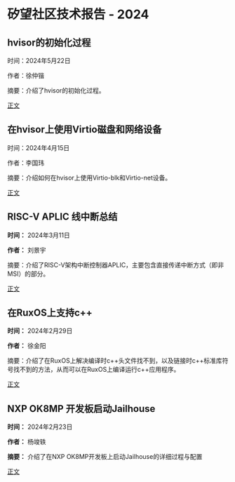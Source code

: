 # 矽望社区技术报告 - 2024

## hvisor的初始化过程

时间：2024年5月22日

作者：徐仲锴

摘要：介绍了hvisor的初始化过程。

[正文](20240522_hvisor_initialization.md)

## 在hvisor上使用Virtio磁盘和网络设备

时间：2024年4月15日

作者：李国玮

摘要：介绍如何在hvisor上使用Virtio-blk和Virtio-net设备。

[正文](20240415_Virtio_devices_tutorial.md)

## RISC-V APLIC 线中断总结

**时间：** 2024年3月11日

**作者：** 刘景宇

摘要：介绍了RISC-V架构中断控制器APLIC，主要包含直接传递中断方式（即非MSI）的部分。

[正文](20240311_APLIC.md)

## 在RuxOS上支持c++

**时间：** 2024年2月29日

**作者：** 徐金阳

摘要：介绍了在RuxOS上解决编译时c++头文件找不到，以及链接时c++标准库符号找不到的方法，从而可以在RuxOS上编译运行c++应用程序。

[正文](20240229_Support_c++_on_RuxOS.md)

## NXP OK8MP 开发板启动Jailhouse

**时间：** 2024年2月23日

**作者：** 杨竣轶

**摘要：** 介绍了在NXP OK8MP开发板上启动Jailhouse的详细过程与配置

[正文](20240223_NXP_Boot_Jailhouse_Tutorial.md)

